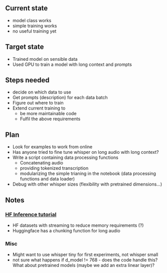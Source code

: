 ## Current state
- model class works
- simple training works
- no useful training yet

## Target state
- Trained model on sensible data
- Used GPU to train a model with long context and prompts

## Steps needed
- decide on which data to use
- Get prompts (description) for each data batch
- Figure out where to train
- Extend current training to 
    - be more maintainable code
    - Fulfil the above requirements

## Plan
- Look for examples to work from online
- Has anyone tried to fine tune whisper on long audio with long context?
- Write a script containing data processing functions
    - Concatenating audio
    - providing tokenized transcription
    - modularizing the simple trianing in the notebook (data processing functions and data loader)
- Debug with other whisper sizes (flexibility with pretrained dimensions...)

## Notes
### [HF Inference tutorial](https://colab.research.google.com/drive/1l290cRv4RdvuLNlSeo9WexByHaNWs3s3?usp=sharing)
- HF datasets with streaming to reduce memory requirements (?)
- Huggingface has a chunking function for long audio

### Misc
- Might want to use whisper tiny for first experiments, not whisper small
- not sure what happens if d_model != 768 - does the code handle this? What about pretrained models (maybe we add an extra linear layer)? 

